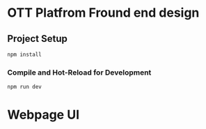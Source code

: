 # OTT Platfrom Fround end design
## Project Setup

```sh
npm install
```

### Compile and Hot-Reload for Development

```sh
npm run dev
```
# Webpage UI

<img hre="https://raw.githubusercontent.com/ShravaniMitkar/Vue-OTT-Platform/master/Project Information/img_1.png"/>
